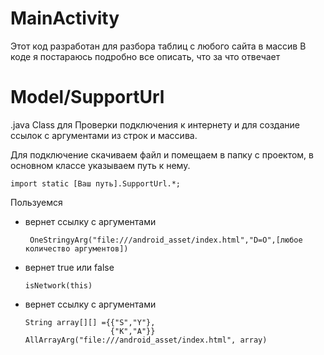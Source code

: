 # MainActivity
Этот код разработан для разбора таблиц с любого сайта в массив
В коде я постараюсь подробно все описать, что за что отвечает

# Model/SupportUrl
.java Class для Проверки подключения к интернету и для создание ссылок с аргументами из строк и массива.

Для подключение скачиваем файл и помещаем в папку c проектом, в основном классе указываем путь к нему.
```
import static [Ваш путь].SupportUrl.*;
```
Пользуемся
- вернет ссылку с аргументами 
  ```
   OneStringyArg("file:///android_asset/index.html","D=O",[любое количество аргументов])
  ```
- вернет true или false
  ```
  isNetwork(this)
  ```
- вернет ссылку с аргументами 
  ```
  String array[][] ={{"S","Y"},
                     {"K","A"}} 
  AllArrayArg("file:///android_asset/index.html", array) 
  ```


